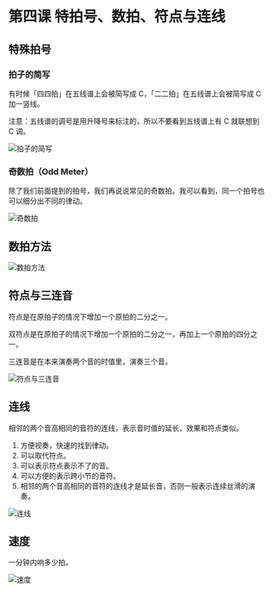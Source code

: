# 第四课 特拍号、数拍、符点与连线

## 特殊拍号

### 拍子的简写

有时候「四四拍」在五线谱上会被简写成 C，「二二拍」在五线谱上会被简写成 C 加一竖线。

注意：五线谱的调号是用升降号来标注的，所以不要看到五线谱上有 C 就联想到 C 调。

![拍子的简写](https://oss.alrcly.com/column/2022-04-22-xmHI5M.png)

### 奇数拍（Odd Meter）

除了我们前面提到的拍号，我们再说说常见的奇数拍。我可以看到，同一个拍号也可以细分出不同的律动。

![奇数拍](https://oss.alrcly.com/column/2022-04-22-GYIvKe.png)

## 数拍方法

![数拍方法](https://oss.alrcly.com/column/2022-04-22-iFdmnQ.png)

## 符点与三连音

符点是在原拍子的情况下增加一个原拍的二分之一。

双符点是在原拍子的情况下增加一个原拍的二分之一，再加上一个原拍的四分之一。

三连音是在本来演奏两个音的时值里，演奏三个音。

![符点与三连音](https://oss.alrcly.com/column/2022-04-22-urdA1W.png)

## 连线

相邻的两个音高相同的音符的连线，表示音时值的延长，效果和符点类似。

1. 方便视奏，快速的找到律动。
2. 可以取代符点。
3. 可以表示符点表示不了的音。
4. 可以方便的表示跨小节的音符。
5. 相邻的两个音高相同的音符的连线才是延长音，否则一般表示连续丝滑的演奏。

![连线](https://oss.alrcly.com/column/2022-04-22-fjFNr5.png)

## 速度

一分钟内响多少拍。

![速度](https://oss.alrcly.com/column/2022-04-22-FXHmIU.png)
